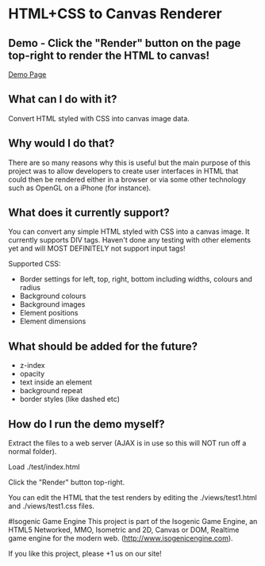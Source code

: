 # HTML+CSS to Canvas Renderer
## Demo - Click the "Render" button on the page top-right to render the HTML to canvas!
[Demo Page](http://www.isogenicengine.com/html-canvas/test/index.html)
## What can I do with it?
Convert HTML styled with CSS into canvas image data.
## Why would I do that?
There are so many reasons why this is useful but the main purpose of this project was to allow developers to create user interfaces in HTML that could then be rendered either in a browser or via some other technology such as OpenGL on a iPhone (for instance).
## What does it currently support?
You can convert any simple HTML styled with CSS into a canvas image. It currently supports DIV tags. Haven't done any testing with other elements yet and will MOST DEFINITELY not support input tags!

Supported CSS:
* Border settings for left, top, right, bottom including widths, colours and radius
* Background colours
* Background images
* Element positions
* Element dimensions
## What should be added for the future?
* z-index
* opacity
* text inside an element
* background repeat
* border styles (like dashed etc)
## How do I run the demo myself?
Extract the files to a web server (AJAX is in use so this will NOT run off a normal folder).

Load ./test/index.html

Click the "Render" button top-right.

You can edit the HTML that the test renders by editing the ./views/test1.html and ./views/test1.css files.

#Isogenic Game Engine
This project is part of the Isogenic Game Engine, an HTML5 Networked, MMO, Isometric and 2D, Canvas or DOM, Realtime game engine for the modern web. (http://www.isogenicengine.com).

If you like this project, please +1 us on our site!